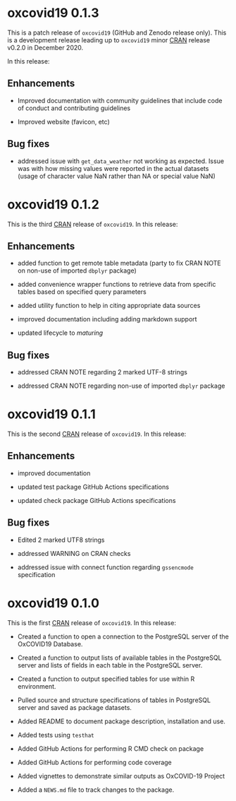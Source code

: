<!---
# oxcovid19 0.2.0

This is the fourth [CRAN](https://cran.r-project.org) release of `oxcovid19`. 
This is a minor release. In this release:

## Enhancements

* Added *merge_* functions to create combined tables for relational analysis

* Added a built-in Shiny package for basic data access and basic data
  visualisation; this was also a way to demonstrate how the package functions
  work

* Improved code coverage (from 53% to XX)

## Bug fixes

* addressed issue with `get_data_weather` not working as expected. Issue was
  with how missing values were reported in the actual datasets (usage of
  character value NaN rather than NA or special value NaN)
--->

# oxcovid19 0.1.3

This is a patch release of `oxcovid19` (GitHub and Zenodo release only). This
is a development release leading up to `oxcovid19` minor 
[CRAN](https://cran.r-rpoject.org) release v0.2.0 in December 2020.

In this release:

## Enhancements

* Improved documentation with community guidelines that include code of conduct
  and contributing guidelines
  
* Improved website (favicon, etc)

## Bug fixes

* addressed issue with `get_data_weather` not working as expected. Issue was
  with how missing values were reported in the actual datasets (usage of
  character value NaN rather than NA or special value NaN)

# oxcovid19 0.1.2

This is the third [CRAN](https://cran.r-project.org) release of `oxcovid19`. In 
this release:

## Enhancements

* added function to get remote table metadata (party to fix CRAN NOTE on non-use
  of imported `dbplyr` package)

* added convenience wrapper functions to retrieve data from specific tables
  based on specified query parameters

* added utility function to help in citing appropriate data sources

* improved documentation including adding markdown support

* updated lifecycle to *maturing*

## Bug fixes

* addressed CRAN NOTE regarding 2 marked UTF-8 strings

* addressed CRAN NOTE regarding non-use of imported `dbplyr` package

# oxcovid19 0.1.1

This is the second [CRAN](https://cran.r-project.org) release of `oxcovid19`. In 
this release:

## Enhancements

* improved documentation

* updated test package GitHub Actions specifications

* updated check package GitHub Actions specifications

## Bug fixes

* Edited 2 marked UTF8 strings

* addressed WARNING on CRAN checks

* addressed issue with connect function regarding `gssencmode` specification

# oxcovid19 0.1.0

This is the first [CRAN](https://cran.r-project.org) release of `oxcovid19`. In 
this release:

* Created a function to open a connection to the PostgreSQL server of the 
  OxCOVID19 Database.

* Created a function to output lists of available tables in the PostgreSQL 
  server and lists of fields in each table in the PostgreSQL server.

* Created a function to output specified tables for use within R environment.

* Pulled source and structure specifications of tables in PostgreSQL server and 
  saved as package datasets.

* Added README to document package description, installation and use.

* Added tests using `testhat`

* Added GitHub Actions for performing R CMD check on package

* Added GitHub Actions for performing code coverage

* Added vignettes to demonstrate similar outputs as OxCOVID-19 Project

* Added a `NEWS.md` file to track changes to the package.
